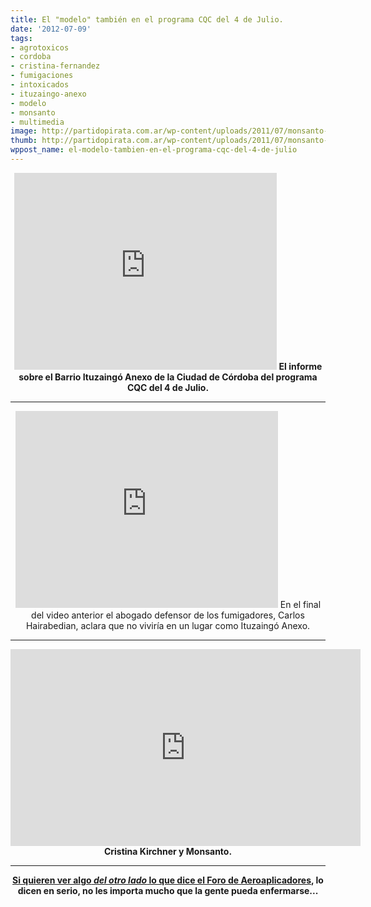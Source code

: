 ```yaml
---
title: El "modelo" también en el programa CQC del 4 de Julio.
date: '2012-07-09'
tags:
- agrotoxicos
- cordoba
- cristina-fernandez
- fumigaciones
- intoxicados
- ituzaingo-anexo
- modelo
- monsanto
- multimedia
image: http://partidopirata.com.ar/wp-content/uploads/2011/07/monsanto-skull-and-bones1.jpg
thumb: http://partidopirata.com.ar/wp-content/uploads/2011/07/monsanto-skull-and-bones1-150x150.jpg
wppost_name: el-modelo-tambien-en-el-programa-cqc-del-4-de-julio
---
```


<center>
<iframe src="http://www.youtube.com/embed/zL9y6uEk5BA" frameborder="0" width="420" height="315"></iframe>
<strong> El informe sobre el Barrio Ituzaingó Anexo de la Ciudad de Córdoba del programa CQC del 4 de Julio.</strong></center>

<hr />
<p style="text-align: center;"><iframe src="http://www.youtube.com/embed/Ggxz3NE_bCM" frameborder="0" width="420" height="315"></iframe>
En el final del video anterior el abogado defensor de los fumigadores, Carlos Hairabedian, aclara que no viviría en un lugar como Ituzaingó Anexo.</p>


<hr />
<p style="text-align: center;"><iframe src="http://www.youtube.com/embed/ALAwA36LkrM" frameborder="0" width="560" height="315"></iframe>
<strong>Cristina Kirchner y Monsanto.
</strong></p>


<hr />
<p style="text-align: center;"><strong><a href="http://www.aeroforo.com/showthread.php?21041-Imputan-a-un-aeroaplicador-por-%E2%80%9Ccontaminaci%C3%B3n-dolosa-continuada%E2%80%9D" target="_blank">Si quieren ver algo<em> del otro lado</em> lo que dice el Foro de Aeroaplicadores</a>, lo dicen en serio, no les importa mucho que la gente pueda enfermarse...</strong></p>
